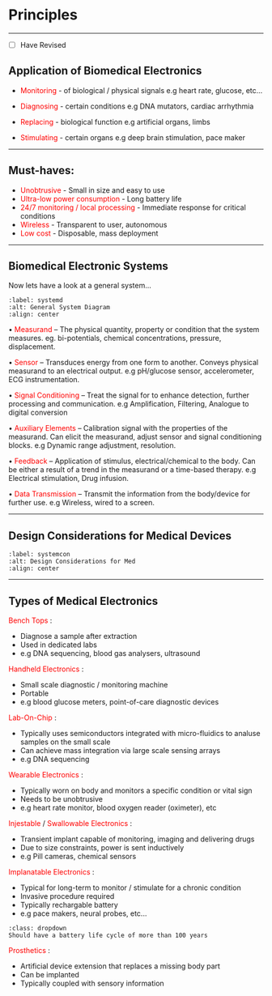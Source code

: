 # Principles

---

- [ ] Have Revised

## Application of Biomedical Electronics

* <span style="color:red"> Monitoring </span> - of biological / physical signals 
    e.g heart rate, glucose, etc...

* <span style="color:red"> Diagnosing </span> - certain conditions
    e.g DNA mutators, cardiac arrhythmia

* <span style="color:red"> Replacing </span> - biological function
    e.g artificial organs, limbs

* <span style="color:red"> Stimulating </span> - certain organs
    e.g deep brain stimulation, pace maker

--- 

## Must-haves:

* <span style="color:red"> Unobtrusive </span> - Small in size and easy to use
* <span style="color:red"> Ultra-low power consumption </span> - Long battery life
* <span style="color:red"> 24/7 monitoring / local processing </span> - Immediate response for critical conditions
* <span style="color:red"> Wireless </span> - Transparent to user, autonomous
* <span style="color:red"> Low cost </span> - Disposable, mass deployment

---

## Biomedical Electronic Systems

Now lets have a look at a general system...

```{figure} \Images\L1\systemdiagram.png
:label: systemd
:alt: General System Diagram
:align: center
```
• <span style="color:red">Measurand</span>
    – The physical quantity, property or condition that the system measures. eg. bi-potentials,
    chemical concentrations, pressure, displacement.

• <span style="color:red">Sensor</span>
    – Transduces energy from one form to another. Conveys physical measurand to an electrical
    output. e.g pH/glucose sensor, accelerometer, ECG instrumentation.

• <span style="color:red">Signal Conditioning</span>
    – Treat the signal for to enhance detection, further processing and communication. e.g
    Amplification, Filtering, Analogue to digital conversion

• <span style="color:red">Auxiliary Elements</span>
    – Calibration signal with the properties of the measurand. Can elicit the measurand, adjust
    sensor and signal conditioning blocks. e.g Dynamic range adjustment, resolution.

• <span style="color:red">Feedback</span>
    – Application of stimulus, electrical/chemical to the body. Can be either a result of a trend in the
    measurand or a time-based therapy. e.g Electrical stimulation, Drug infusion.

• <span style="color:red">Data Transmission</span>
    – Transmit the information from the body/device for further use. e.g Wireless, wired to a
    screen.

---

## Design Considerations for Medical Devices

```{figure} \Images\L1\designcon.png
:label: systemcon
:alt: Design Considerations for Med
:align: center
```

---

## Types of Medical Electronics

<span style="color:red"> Bench Tops </span>:
    
* Diagnose a sample after extraction
* Used in dedicated labs
* e.g DNA sequencing, blood gas analysers, ultrasound

<span style="color:red"> Handheld Electronics </span>:

* Small scale diagnostic / monitoring machine
* Portable
* e.g blood glucose meters, point-of-care diagnostic devices

<span style="color:red"> Lab-On-Chip </span>:

* Typically uses semiconductors integrated with micro-fluidics to analuse samples on the small scale
*  Can achieve mass integration via large scale sensing arrays
*  e.g DNA sequencing

<span style="color:red"> Wearable Electronics </span>:

* Typically worn on body and monitors a specific condition or vital sign
* Needs to be unobtrusive
* e.g heart rate monitor, blood oxygen reader (oximeter), etc


<span style="color:red"> Injestable </span> / <span style="color:red"> Swallowable Electronics </span>:

* Transient implant capable of monitoring, imaging and delivering drugs
* Due to size constraints, power is sent inductively
* e.g Pill cameras, chemical sensors

<span style="color:red"> Implanatable Electronics </span>:

* Typical for long-term to monitor / stimulate for a chronic condition
* Invasive procedure required
* Typically rechargable battery
* e.g pace makers, neural probes, etc...

```{note} Note
:class: dropdown
Should have a battery life cycle of more than 100 years
```


<span style="color:red"> Prosthetics </span>:

* Artificial device extension that replaces a missing body part
* Can be implanted
* Typically coupled with sensory information